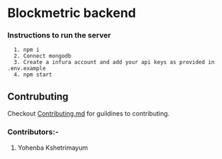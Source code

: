 # Blockmetric backend
### Instructions to run the server

```
  1. npm i
  2. Connect mongodb 
  3. Create a infura account and add your api keys as provided in .env.example
  4. npm start
```

## Contrubuting
Checkout [Contributing.md](https://github.com/Yohenba18/Blockmetric-back/CONTRIBUTING.md) for guildines to contributing.

### Contributors:-

1. Yohenba Kshetrimayum